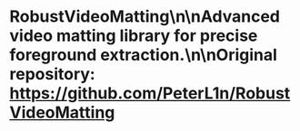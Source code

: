 # RobustVideoMatting\n\nAdvanced video matting library for precise foreground extraction.\n\nOriginal repository: https://github.com/PeterL1n/RobustVideoMatting
